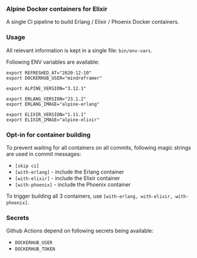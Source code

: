 ### Alpine Docker containers for Elixir
A single CI pipeline to build Erlang / Elixir / Phoenix Docker containers.



### Usage
All relevant information is kept in a single file: `bin/env-vars`.

Following ENV variables are available:

```
export REFRESHED_AT="2020-12-10"
export DOCKERHUB_USER="mindreframer"

export ALPINE_VERSION="3.12.1"

export ERLANG_VERSION="23.1.2"
export ERLANG_IMAGE="alpine-erlang"

export ELIXIR_VERSION="1.11.1"
export ELIXIR_IMAGE="alpine-elixir"
```

### Opt-in for container building
To prevent waiting for all containers on all commits, following magic strings are used in commit messages:
- `[skip ci]`
- `[with-erlang]` - include the Erlang container
- `[with-elixir]` - include the Elixir container
- `[with-phoenix]` - include the Phoenix container

To trigger building all 3 containers, use `[with-erlang, with-elixir, with-phoenix]`.


### Secrets
Github Actions depend on following secrets being available:
- `DOCKERHUB_USER`
- `DOCKERHUB_TOKEN`
